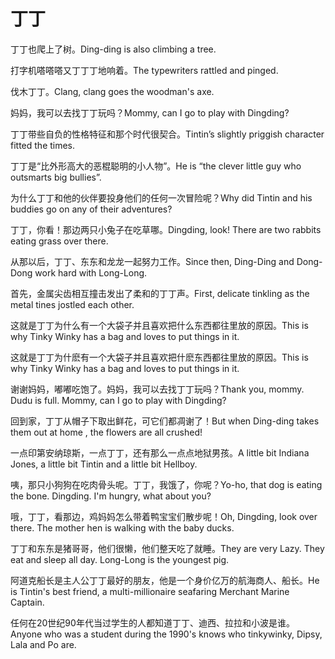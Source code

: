 # 丁丁

<p><span class="chinese">丁丁也爬上了树。</span><span class="english">Ding-ding is also climbing a tree.</span></p>

<p><span class="chinese">打字机嗒嗒嗒又丁丁丁地响着。</span><span class="english">The typewriters rattled and pinged.</span></p>

<p><span class="chinese">伐木丁丁。</span><span class="english">Clang, clang goes the woodman's axe.</span></p>

<p><span class="chinese">妈妈，我可以去找丁丁玩吗？</span><span class="english">Mommy, can I go to play with Dingding?</span></p>

<p><span class="chinese">丁丁带些自负的性格特征和那个时代很契合。</span><span class="english">Tintin’s slightly priggish character fitted the times.</span></p>

<p><span class="chinese">丁丁是“比外形高大的恶棍聪明的小人物”。</span><span class="english">He is “the clever little guy who outsmarts big bullies”.</span></p>

<p><span class="chinese">为什么丁丁和他的伙伴要投身他们的任何一次冒险呢？</span><span class="english">Why did Tintin and his buddies go on any of their adventures?</span></p>

<p><span class="chinese">丁丁，你看！那边两只小兔子在吃草哪。</span><span class="english">Dingding, look! There are two rabbits eating grass over there.</span></p>

<p><span class="chinese">从那以后，丁丁、东东和龙龙一起努力工作。</span><span class="english">Since then, Ding-Ding and Dong- Dong work hard with Long-Long.</span></p>

<p><span class="chinese">首先，金属尖齿相互撞击发出了柔和的丁丁声。</span><span class="english">First, delicate tinkling as the metal tines jostled each other.</span></p>

<p><span class="chinese">这就是丁丁为什么有一个大袋子并且喜欢把什么东西都往里放的原因。</span><span class="english">This is why Tinky Winky has a bag and loves to put things in it.</span></p>

<p><span class="chinese">这就是丁丁为什麽有一个大袋子并且喜欢把什麽东西都往里放的原因。</span><span class="english">This is why Tinky Winky has a bag and loves to put things in it.</span></p>

<p><span class="chinese">谢谢妈妈，嘟嘟吃饱了。妈妈，我可以去找丁丁玩吗？</span><span class="english">Thank you, mommy. Dudu is full. Mommy, can I go to play with Dingding?</span></p>

<p><span class="chinese">回到家，丁丁从帽子下取出鲜花，可它们都凋谢了！</span><span class="english">But when Ding-ding takes them out at home , the flowers are all crushed!</span></p>

<p><span class="chinese">一点印第安纳琼斯，一点丁丁，还有那么一点点地狱男孩。</span><span class="english">A little bit Indiana Jones, a little bit Tintin and a little bit Hellboy.</span></p>

<p><span class="chinese">咦，那只小狗狗在吃肉骨头呢。丁丁，我饿了，你呢？</span><span class="english">Yo-ho, that dog is eating the bone. Dingding. I'm hungry, what about you?</span></p>

<p><span class="chinese">哦，丁丁，看那边，鸡妈妈怎么带着鸭宝宝们散步呢！</span><span class="english">Oh, Dingding, look over there. The mother hen is walking with the baby ducks.</span></p>

<p><span class="chinese">丁丁和东东是猪哥哥，他们很懒，他们整天吃了就睡。</span><span class="english">They are very Lazy. They eat and sleep all day. Long-Long is the youngest pig.</span></p>

<p><span class="chinese">阿道克船长是主人公丁丁最好的朋友，他是一个身价亿万的航海商人、船长。</span><span class="english">He is Tintin's best friend, a multi-millionaire seafaring Merchant Marine Captain.</span></p>

<p><span class="chinese">任何在20世纪90年代当过学生的人都知道丁丁、迪西、拉拉和小波是谁。</span><span class="english">Anyone who was a student during the 1990's knows who tinkywinky, Dipsy, Lala and Po are.</span></p>

